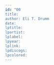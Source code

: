 ```yaml
---
id: "00
title:
author: Eli T. Drumm
date:
lptitle:
lpartist:
lplabel:
lpyear:
lplink:
lpdiscogs:
lpcolored:
---
```

